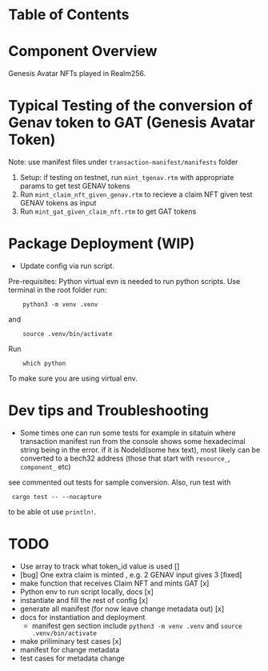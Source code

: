 # Table of Contents

# Component Overview
Genesis Avatar NFTs played in Realm256.


# Typical Testing of the conversion of Genav token to GAT (Genesis Avatar Token)
Note: use manifest files under `transaction-manifest/manifests` folder
1. Setup: if testing on testnet, run `mint_tgenav.rtm` with appropriate params to get test GENAV tokens
2. Run `mint_claim_nft_given_genav.rtm` to recieve a claim NFT given test GENAV tokens as input
3. Run `mint_gat_given_claim_nft.rtm` to get GAT tokens


# Package Deployment (WIP)

- Update config via run script.

Pre-requisites: Python virtual evn is needed to run python scripts. Use terminal in the root folder run:

```
    python3 -m venv .venv
``` 
and 

```
    source .venv/bin/activate
```

Run

```
    which python
```

To make sure you are using virtual env.



# Dev tips and Troubleshooting 
- Some times one can run some tests for example in sitatuin where transaction manifest run from the console shows some hexadecimal string being in the error. if it is NodeId(some hex text), most likely can be converted to a bech32 address (those that start with `resource_`, `component_` etc)

see commented out tests for sample conversion. Also, run test with 

```
 cargo test -- --nocapture
```

to be able ot use `println!`.

# TODO

- Use array to track what token_id value is used []
- [bug] One extra claim is minted , e.g. 2 GENAV input gives 3 [fixed]
- make function that receives Claim NFT and mints GAT [x]
- Python env to run script locally, docs [x]
- instantiate and fill the rest of config [x]
- generate all manifest (for now leave change metadata out) [x]
- docs for instantiation and deployment 
    - manifest gen section include `python3 -m venv .venv` and `source .venv/bin/activate`
- make priliminary test cases [x]
- manifest for change metadata
- test cases for metadata change



